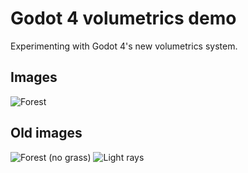 # Godot 4 volumetrics demo

Experimenting with Godot 4's new volumetrics system.

## Images

![Forest](https://media.discordapp.net/attachments/941681731067576391/1080853313114886184/image.png)

## Old images

![Forest (no grass)](https://media.discordapp.net/attachments/880162931243876404/1080552296460582924/image.png)
![Light rays](https://media.discordapp.net/attachments/902166543356542996/995246835880972338/unknown.png)
